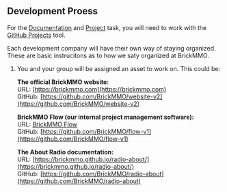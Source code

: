 <style>@import url("//readme.codeadam.ca/readme.css");</style>

## Development Proess

For the [Documentation](documentat-conversion) and [Project](project) task, you will need to work with the [GitHub Projects](https://docs.github.com/en/issues/planning-and-tracking-with-projects/learning-about-projects/about-projects) tool.

Each development company will have their own way of staying organized. These are basic instrucitons as to how we saty organized at BrickMMO.

1. You and your group will be assigned an asset to work on. This could be:

    **The official BrickMMO website:**  
    URL: [https://brickmmo.com](https://brickmmo.com)  
    GitHub: [https://github.com/BrickMMO/website-v2](https://github.com/BrickMMO/website-v2)  

    **BrickMMO Flow (our internal project management software):**  
    URL: [BrickMMO Flow](https://flow.brickmmo.com)  
    GitHub: [https://github.com/BrickMMO/flow-v1](https://github.com/BrickMMO/flow-v1)  

    **The About Radio documentation:**  
    URL: [https://brickmmo.github.io/radio-about/](https://brickmmo.github.io/radio-about/)  
    GitHub: [https://github.com/BrickMMO/radio-about](https://github.com/BrickMMO/radio-about)  
   
